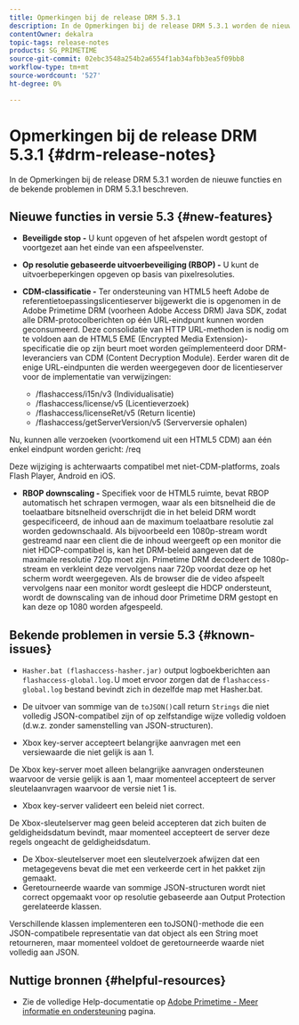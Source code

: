 ```yaml
---
title: Opmerkingen bij de release DRM 5.3.1
description: In de Opmerkingen bij de release DRM 5.3.1 worden de nieuwe functies en de bekende problemen in DRM 5.3.1 beschreven.
contentOwner: dekalra
topic-tags: release-notes
products: SG_PRIMETIME
source-git-commit: 02ebc3548a254b2a6554f1ab34afbb3ea5f09bb8
workflow-type: tm+mt
source-wordcount: '527'
ht-degree: 0%

---
```


# Opmerkingen bij de release DRM 5.3.1 {#drm-release-notes}

In de Opmerkingen bij de release DRM 5.3.1 worden de nieuwe functies en de bekende problemen in DRM 5.3.1 beschreven.

## Nieuwe functies in versie 5.3 {#new-features}

* **Beveiligde stop -** U kunt opgeven of het afspelen wordt gestopt of voortgezet aan het einde van een afspeelvenster.
* **Op resolutie gebaseerde uitvoerbeveiliging (RBOP) -** U kunt de uitvoerbeperkingen opgeven op basis van pixelresoluties.
* **CDM-classificatie -** Ter ondersteuning van HTML5 heeft Adobe de referentietoepassingslicentieserver bijgewerkt die is opgenomen in de Adobe Primetime DRM (voorheen Adobe Access DRM) Java SDK, zodat alle DRM-protocolberichten op één URL-eindpunt kunnen worden geconsumeerd. Deze consolidatie van HTTP URL-methoden is nodig om te voldoen aan de HTML5 EME (Encrypted Media Extension)-specificatie die op zijn beurt moet worden geïmplementeerd door DRM-leveranciers van CDM (Content Decryption Module). Eerder waren dit de enige URL-eindpunten die werden weergegeven door de licentieserver voor de implementatie van verwijzingen:

   * /flashaccess/i15n/v3 (Individualisatie)
   * /flashaccess/license/v5 (Licentieverzoek)
   * /flashaccess/licenseRet/v5 (Return licentie)
   * /flashaccess/getServerVersion/v5 (Serverversie ophalen)

Nu, kunnen alle verzoeken (voortkomend uit een HTML5 CDM) aan één enkel eindpunt worden gericht: /req

Deze wijziging is achterwaarts compatibel met niet-CDM-platforms, zoals Flash Player, Android en iOS.

* **RBOP downscaling -** Specifiek voor de HTML5 ruimte, bevat RBOP automatisch het schrapen vermogen, waar als een bitsnelheid die de toelaatbare bitsnelheid overschrijdt die in het beleid DRM wordt gespecificeerd, de inhoud aan de maximum toelaatbare resolutie zal worden gedownschaald. Als bijvoorbeeld een 1080p-stream wordt gestreamd naar een client die de inhoud weergeeft op een monitor die niet HDCP-compatibel is, kan het DRM-beleid aangeven dat de maximale resolutie 720p moet zijn. Primetime DRM decodeert de 1080p-stream en verkleint deze vervolgens naar 720p voordat deze op het scherm wordt weergegeven. Als de browser die de video afspeelt vervolgens naar een monitor wordt gesleept die HDCP ondersteunt, wordt de downscaling van de inhoud door Primetime DRM gestopt en kan deze op 1080 worden afgespeeld.

## Bekende problemen in versie 5.3 {#known-issues}

* `Hasher.bat (flashaccess-hasher.jar)` output logboekberichten aan `flashaccess-global.log.`U moet ervoor zorgen dat de `flashaccess-global.log` bestand bevindt zich in dezelfde map met Hasher.bat.

* De uitvoer van sommige van de `toJSON()`call return `Strings` die niet volledig JSON-compatibel zijn of op zelfstandige wijze volledig voldoen (d.w.z. zonder samenstelling van JSON-structuren).

* Xbox key-server accepteert belangrijke aanvragen met een versiewaarde die niet gelijk is aan 1.

De Xbox key-server moet alleen belangrijke aanvragen ondersteunen waarvoor de versie gelijk is aan 1, maar momenteel accepteert de server sleutelaanvragen waarvoor de versie niet 1 is.

* Xbox key-server valideert een beleid niet correct.

De Xbox-sleutelserver mag geen beleid accepteren dat zich buiten de geldigheidsdatum bevindt, maar momenteel accepteert de server deze regels ongeacht de geldigheidsdatum.

* De Xbox-sleutelserver moet een sleutelverzoek afwijzen dat een metagegevens bevat die met een verkeerde cert in het pakket zijn gemaakt.
* Geretourneerde waarde van sommige JSON-structuren wordt niet correct opgemaakt voor op resolutie gebaseerde aan Output Protection gerelateerde klassen.

Verschillende klassen implementeren een toJSON()-methode die een JSON-compatibele representatie van dat object als een String moet retourneren, maar momenteel voldoet de geretourneerde waarde niet volledig aan JSON.

## Nuttige bronnen {#helpful-resources}

* Zie de volledige Help-documentatie op [Adobe Primetime - Meer informatie en ondersteuning](https://helpx.adobe.com/support/primetime.html) pagina.
